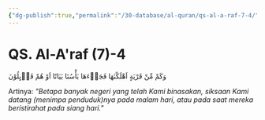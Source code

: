 ```yaml
---
{"dg-publish":true,"permalink":"/30-database/al-quran/qs-al-a-raf-7-4/"}
---
```



# QS. Al-A'raf (7)-4
وَكَمْ مِّنْ قَرْيَةٍ اَهْلَكْنٰهَا فَجَاۤءَهَا بَأْسُنَا بَيَاتًا اَوْ هُمْ قَاۤىِٕلُوْنَ

Artinya: *"Betapa banyak negeri yang telah Kami binasakan, siksaan Kami datang (menimpa penduduk)nya pada malam hari, atau pada saat mereka beristirahat pada siang hari."*
